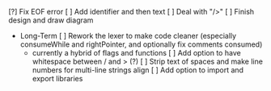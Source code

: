 [?] Fix EOF error
[ ] Add identifier and then text
[ ] Deal with "/>"
[ ] Finish design and draw diagram

- Long-Term
[ ] Rework the lexer to make code cleaner (especially consumeWhile and rightPointer, and optionally fix comments consumed)
  - currently a hybrid of flags and functions
[ ] Add option to have whitespace between / and > (?)
[ ] Strip text of spaces and make line numbers for multi-line strings align
[ ] Add option to import and export libraries